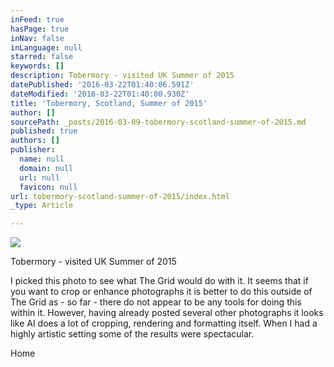 ```yaml
---
inFeed: true
hasPage: true
inNav: false
inLanguage: null
starred: false
keywords: []
description: Tobermory - visited UK Summer of 2015
datePublished: '2016-03-22T01:40:06.591Z'
dateModified: '2016-03-22T01:40:00.930Z'
title: 'Tobermory, Scotland, Summer of 2015'
author: []
sourcePath: _posts/2016-03-09-tobermory-scotland-summer-of-2015.md
published: true
authors: []
publisher:
  name: null
  domain: null
  url: null
  favicon: null
url: tobermory-scotland-summer-of-2015/index.html
_type: Article

---
```

![](https://the-grid-user-content.s3-us-west-2.amazonaws.com/f3d12dd4-770e-4534-aea0-8c09f9c138a7.jpg)

Tobermory - visited UK Summer of 2015

I picked this photo to see what The Grid would do with it. It seems that if you want to crop or enhance photographs it is better to do this outside of The Grid as - so far - there do not appear to be any tools for doing this within it. However, having already posted several other photographs it looks like AI does a lot of cropping, rendering and formatting itself. When I had a highly artistic setting some of the results were spectacular.

Home